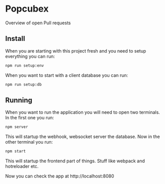 # Popcubex

Overview of open Pull requests

## Install

When you are starting with this project fresh and you need to setup everything you can run:

```bash
npm run setup:env
```
When you want to start with a client database you can run:

```bash
npm run setup:db
```

## Running

When you want to run the application you will need to open two terminals.
In the first one you run:

```bash
npm server
```
This will startup the webhook, websocket server the database.
Now in the other terminal you run:

```bash
npm start
```
This will startup the frontend part of things. Stuff like webpack and hotreloader etc.

Now you can check the app at http://localhost:8080
